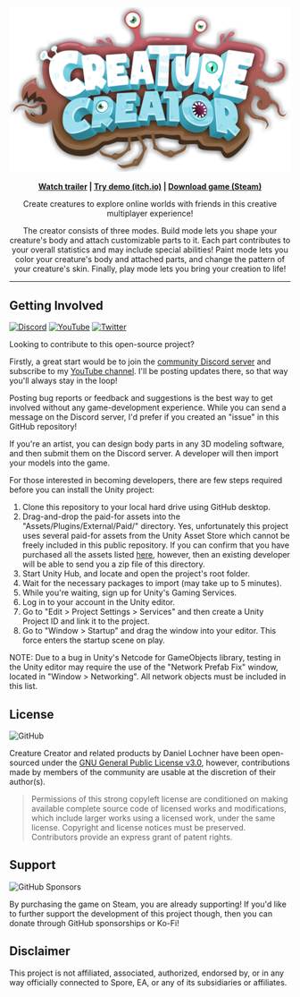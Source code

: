 ![Creature Creator Logo](./Logo.png)

<p align="center"><b><a href="https://www.youtube.com/watch?v=FgXHPeQhEXo">Watch trailer</a> | <a href="https://bit.ly/creature-creator-demo">Try demo (itch.io)</a> | <a href="https://store.steampowered.com/app/1990050/Creature_Creator">Download game (Steam)</a></b></p>

<p align="center">Create creatures to explore online worlds with friends in this creative multiplayer experience!</p>

<p align="center">The creator consists of three modes. Build mode lets you shape your creature's body and attach customizable parts to it. Each part contributes to your overall statistics and may include special abilities! Paint mode lets you color your creature's body and attached parts, and change the pattern of your creature's skin. Finally, play mode lets you bring your creation to life!</p>

---


## Getting Involved

[![Discord](https://img.shields.io/discord/648800197702320137?logo=discord&style=flat)](https://discord.com/invite/CpugBB4r7W)
[![YouTube](https://img.shields.io/youtube/channel/subscribers/UCGLR3v7NaV1t92dnzWZNSKA?logo=youtube&style=flat)](https://www.youtube.com/channel/UCGLR3v7NaV1t92dnzWZNSKA?sub_confirmation=1)
[![Twitter](https://img.shields.io/twitter/follow/daniellochner?logo=twitter&style=flat)](https://twitter.com/daniellochner)

Looking to contribute to this open-source project?

Firstly, a great start would be to join the [community Discord server](https://discord.com/invite/CpugBB4r7W) and subscribe to my [YouTube channel](https://www.youtube.com/channel/UCGLR3v7NaV1t92dnzWZNSKA?sub_confirmation=1). I'll be posting updates there, so that way you'll always stay in the loop!

Posting bug reports or feedback and suggestions is the best way to get involved without any game-development experience. While you can send a message on the Discord server, I'd prefer if you created an "issue" in this GitHub repository!

If you're an artist, you can design body parts in any 3D modeling software, and then submit them on the Discord server. A developer will then import your models into the game.

For those interested in becoming developers, there are few steps required before you can install the Unity project:

  1. Clone this repository to your local hard drive using GitHub desktop.
  2. Drag-and-drop the paid-for assets into the "Assets/Plugins/External/Paid/" directory. Yes, unfortunately this project uses several paid-for assets from the Unity Asset Store which cannot be freely included in this public repository. If you can confirm that you have purchased all the assets listed [here](https://assetstore.unity.com/lists/list-280315), however, then an existing developer will be able to send you a zip file of this directory.
  3. Start Unity Hub, and locate and open the project's root folder.
  4. Wait for the necessary packages to import (may take up to 5 minutes).
  5. While you're waiting, sign up for Unity's Gaming Services.
  6. Log in to your account in the Unity editor.
  7. Go to "Edit > Project Settings > Services" and then create a Unity Project ID and link it to the project.
  8. Go to "Window > Startup" and drag the window into your editor. This force enters the startup scene on play.

NOTE: Due to a bug in Unity's Netcode for GameObjects library, testing in the Unity editor may require the use of the "Network Prefab Fix" window, located in "Window > Networking". All network objects must be included in this list.



## License
![GitHub](https://img.shields.io/github/license/daniellochner/creature-creator-demo?logo=github&style=flat)

Creature Creator and related products by Daniel Lochner have been open-sourced under the [GNU General Public License v3.0](./LICENSE.md), however, contributions made by members of the community are usable at the discretion of their author(s).

> Permissions of this strong copyleft license are conditioned on making available complete source code of licensed works and modifications, which include larger works using a licensed work, under the same license. Copyright and license notices must be preserved. Contributors provide an express grant of patent rights.



## Support
![GitHub Sponsors](https://img.shields.io/github/sponsors/daniellochner?logo=github&style=flat)

By purchasing the game on Steam, you are already supporting! If you'd like to further support the development of this project though, then you can donate through GitHub sponsorships or Ko-Fi!



## Disclaimer
This project is not affiliated, associated, authorized, endorsed by, or in any way officially connected to Spore, EA, or any of its subsidiaries or affiliates.
